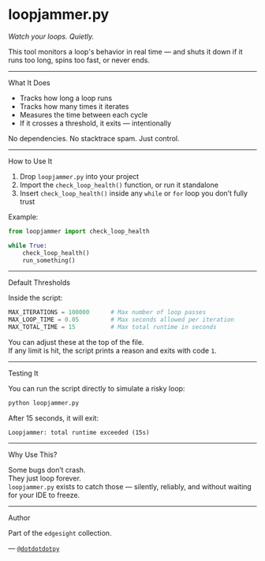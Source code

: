 # loopjammer.py  

*Watch your loops. Quietly.*

This tool monitors a loop's behavior in real time — and shuts it down if it runs too long, spins too fast, or never ends.

---

 What It Does

- Tracks how long a loop runs
- Tracks how many times it iterates
- Measures the time between each cycle
- If it crosses a threshold, it exits — intentionally

No dependencies. No stacktrace spam. Just control.

---

 How to Use It

1. Drop `loopjammer.py` into your project
2. Import the `check_loop_health()` function, or run it standalone
3. Insert `check_loop_health()` inside any `while` or `for` loop you don’t fully trust

Example:
```python
from loopjammer import check_loop_health

while True:
    check_loop_health()
    run_something()
```

---

 Default Thresholds

Inside the script:

```python
MAX_ITERATIONS = 100000      # Max number of loop passes
MAX_LOOP_TIME = 0.05         # Max seconds allowed per iteration
MAX_TOTAL_TIME = 15          # Max total runtime in seconds
```

You can adjust these at the top of the file.  
If any limit is hit, the script prints a reason and exits with code `1`.

---

 Testing It

You can run the script directly to simulate a risky loop:
```bash
python loopjammer.py
```

After 15 seconds, it will exit:
```
Loopjammer: total runtime exceeded (15s)
```

---

 Why Use This?

Some bugs don’t crash.  
They just loop forever.  
`loopjammer.py` exists to catch those — silently, reliably, and without waiting for your IDE to freeze.

---

 Author

Part of the `edgesight` collection.  


— [`@dotdotdotpy`](https://github.com/dotdotdotpy)
